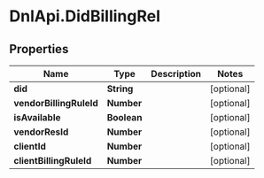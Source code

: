 # DnlApi.DidBillingRel

## Properties
Name | Type | Description | Notes
------------ | ------------- | ------------- | -------------
**did** | **String** |  | [optional] 
**vendorBillingRuleId** | **Number** |  | [optional] 
**isAvailable** | **Boolean** |  | [optional] 
**vendorResId** | **Number** |  | [optional] 
**clientId** | **Number** |  | [optional] 
**clientBillingRuleId** | **Number** |  | [optional] 


